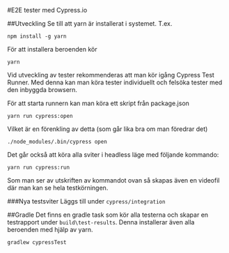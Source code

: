 #E2E tester med Cypress.io

##Utveckling 
Se till att yarn är installerat i systemet. T.ex.

    npm install -g yarn

För att installera beroenden kör 

    yarn

Vid utveckling av tester rekommenderas att man kör igång Cypress Test Runner. Med denna kan man köra tester individuellt och felsöka tester med den inbyggda browsern.

För att starta runnern kan man köra ett skript från package.json

    yarn run cypress:open

Vilket är en förenkling av detta (som går lika bra om man föredrar det)

    ./node_modules/.bin/cypress open

Det går också att köra alla sviter i headless läge med följande kommando:

    yarn run cypress:run

Som man ser av utskriften av kommandot ovan så skapas även en videofil där man kan se hela testkörningen.

###Nya testsviter
Läggs till under `cypress/integration`

##Gradle
Det finns en gradle task som kör alla testerna och skapar en testrapport under `build\test-results`. Denna installerar även alla beroenden med hjälp av yarn.

    gradlew cypressTest

